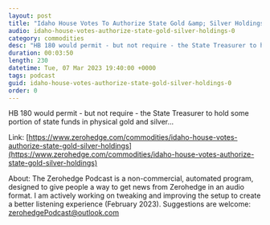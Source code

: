```yaml
---
layout: post
title: "Idaho House Votes To Authorize State Gold &amp; Silver Holdings"
audio: idaho-house-votes-authorize-state-gold-silver-holdings-0
category: commodities
desc: "HB 180 would permit - but not require - the State Treasurer to hold some portion of state funds in physical gold and silver..."
duration: 00:03:50
length: 230
datetime: Tue, 07 Mar 2023 19:40:00 +0000
tags: podcast
guid: idaho-house-votes-authorize-state-gold-silver-holdings-0
order: 0
---
```

HB 180 would permit - but not require - the State Treasurer to hold some portion of state funds in physical gold and silver...

Link: [https://www.zerohedge.com/commodities/idaho-house-votes-authorize-state-gold-silver-holdings](https://www.zerohedge.com/commodities/idaho-house-votes-authorize-state-gold-silver-holdings)

About: The Zerohedge Podcast is a non-commercial, automated program, designed to give people a way to get news from Zerohedge in an audio format.  I am actively working on tweaking and improving the setup to create a better listening experience (February 2023).  Suggestions are welcome: [zerohedgePodcast@outlook.com](mailto:zerohedgePodcast@outlook.com)